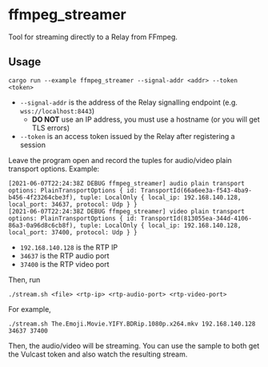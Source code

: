 # ffmpeg_streamer
Tool for streaming directly to a Relay from FFmpeg.

## Usage
```
cargo run --example ffmpeg_streamer --signal-addr <addr> --token <token>
```
- `--signal-addr` is the address of the Relay signalling endpoint (e.g. `wss://localhost:8443`)
  - **DO NOT** use an IP address, you must use a hostname (or you will get TLS errors)
- `--token` is an access token issued by the Relay after registering a session

Leave the program open and record the tuples for audio/video plain transport options. Example:
```
[2021-06-07T22:24:38Z DEBUG ffmpeg_streamer] audio plain transport options: PlainTransportOptions { id: TransportId(66a6ee3a-f543-4ba9-b456-4f23264cbe3f), tuple: LocalOnly { local_ip: 192.168.140.128, local_port: 34637, protocol: Udp } }
[2021-06-07T22:24:38Z DEBUG ffmpeg_streamer] video plain transport options: PlainTransportOptions { id: TransportId(813055ea-344d-4106-86a3-0a96d8c6cb8f), tuple: LocalOnly { local_ip: 192.168.140.128, local_port: 37400, protocol: Udp } }
```
- `192.168.140.128` is the RTP IP
- `34637` is the RTP audio port
- `37400` is the RTP video port

Then, run
```
./stream.sh <file> <rtp-ip> <rtp-audio-port> <rtp-video-port>
```

For example,
```
./stream.sh The.Emoji.Movie.YIFY.BDRip.1080p.x264.mkv 192.168.140.128 34637 37400
```

Then, the audio/video will be streaming. You can use the sample to both get the
Vulcast token and also watch the resulting stream.
